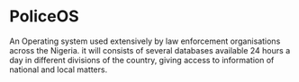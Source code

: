 # PoliceOS
An Operating system used extensively by law enforcement organisations across the Nigeria. it will consists of several databases available 24 hours a day in different divisions of the country, giving access to information of national and local matters.
